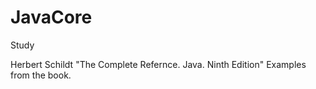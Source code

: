 # JavaCore
Study

Herbert Schildt "The Complete Refernce. Java. Ninth Edition"
Examples from the book.
